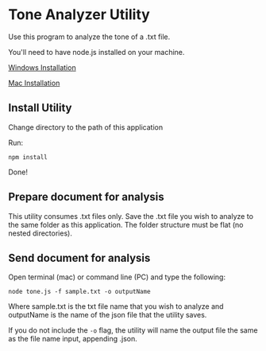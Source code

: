 # Tone Analyzer Utility
Use this program to analyze the tone of a .txt file.

You'll need to have node.js installed on your machine.

[Windows Installation](http://blog.teamtreehouse.com/install-node-js-npm-windows)

[Mac Installation](http://blog.teamtreehouse.com/install-node-js-npm-mac)


## Install Utility

Change directory to the path of this application

Run:
```
npm install
```

Done!

## Prepare document for analysis

This utility consumes .txt files only.  Save the .txt file you wish to analyze to the same folder as this application.  The folder structure must be flat (no nested directories).

## Send document for analysis

Open terminal (mac) or command line (PC) and type the following:

```
node tone.js -f sample.txt -o outputName
```
Where sample.txt is the txt file name that you wish to analyze and outputName is the name of the json file that the utility saves.

If you do not include the `-o` flag, the utility will name the output file the same as the file name input, appending .json.